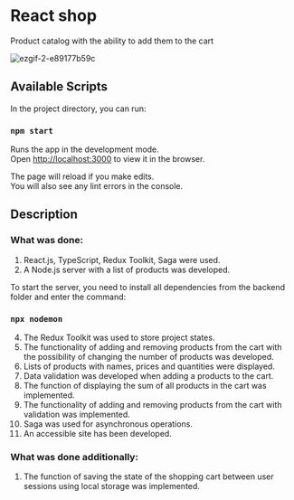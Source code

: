 # React shop

Product catalog with the ability to add them to the cart

![ezgif-2-e89177b59c](https://user-images.githubusercontent.com/104451570/226122606-51a4dbc9-22ba-4fba-b593-c9500ddc8749.gif)

## Available Scripts

In the project directory, you can run:

### `npm start`

Runs the app in the development mode.\
Open [http://localhost:3000](http://localhost:3000) to view it in the browser.

The page will reload if you make edits.\
You will also see any lint errors in the console.

## Description

### What was done:

1) React.js, TypeScript, Redux Toolkit, Saga were used.
2) A Node.js server with a list of products was developed.

To start the server, you need to install all dependencies from the backend folder and enter the command:

### `npx nodemon`

4) The Redux Toolkit was used to store project states.
5) The functionality of adding and removing products from the cart with the possibility of changing the number of products was developed.
6) Lists of products with names, prices and quantities were displayed.
7) Data validation was developed when adding a products to the cart.
8) The function of displaying the sum of all products in the cart was implemented.
9) The functionality of adding and removing products from the cart with validation was implemented.
10) Saga was used for asynchronous operations.
11) An accessible site has been developed.

### What was done additionally:

1) The function of saving the state of the shopping cart between user sessions using local storage was implemented.




